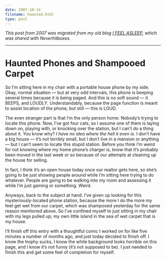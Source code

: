 ```yaml
---
date: 2007-10-14
filename: haunted.html
type: post
---
```


_This post from 2007 was migrated from my old blog [I FEEL
ASLEEP](https://ifeelasleep.wordpress.com/), which was shared with
Neverhitboxes._

---

# Haunted Phones and Shampooed Carpet

So I’m sitting here in my chair with a portable house phone by my side. Okay,
normal situation — but at very odd intervals, this phone is beeping several
times because it is being paged. And this is no soft sound — it BEEPS, and
LOUDLY. Understandably, because the page function is meant to assist location of
the phone, but still — this is LOUD.

The even stranger part is that I’m the only person home. Nobody’s trying to
locate this phone. Now, I’ve got four cats, so I assume one of them is laying
down on, playing with, or knocking over the station, but I can’t do a thing
about it. You know why? _I have no idea where the hell it even is._ I don’t have
a big house — it’s not terribly small, but I don’t live in a mansion or anything
— but I can’t seem to locate this stupid station. Before you think I’m weird for
not knowing where my home phone’s charger is, know that it’s probably been moved
in the last week or so because of our attempts at cleaning up the house for
selling.

In fact, I think it’s an open house today once our realtor gets here, so she’s
going to be just showing people around while I’m sitting here trying to do
whatever. People are going to be walking into my room and assessing it while I’m
just gaming or something. Weird.

Anyways, back to the subject at hand. I’ve given up looking for this
mysteriously-located phone station, because the more I do the more my feet get
wet from our carpet, which was shampooed yesterday for the same reason mentioned
above. So I’ve confined myself to just sitting in my chair with my legs pulled
up; my own little island in the sea of wet carpet that is my house.

I’ll finish off this entry with a thoughtful comic I worked on for like five
minutes a number of months ago, and just today decided to finish off. I know the
trophy sucks, I know the white background looks horrible on this page, and I
know it’s not funny (it’s not supposed to be). I just needed to finish this and
get some feel of completion for myself.
